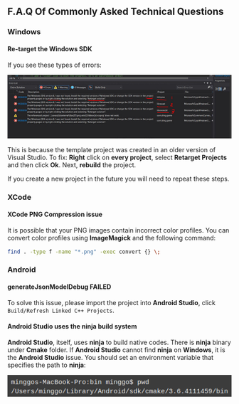 ## F.A.Q Of Commonly Asked Technical Questions

### Windows
#### Re-target the Windows SDK
If you see these types of errors:

  ![](re-target-errors.jpeg)

This is because the template project was created in an older version of Visual Studio. To fix: 
  **Right** click on **every project**, select **Retarget Projects** and then click **Ok**. Next, **rebuild** the project.

If you create a new project in the future you will need to repeat these steps.

### XCode
#### XCode PNG Compression issue
It is possible that your PNG images contain incorrect color profiles. You can
convert color profiles using __ImageMagick__ and the following
command:

   ```sh
   find . -type f -name "*.png" -exec convert {} \;
   ```

### Android
#### generateJsonModelDebug FAILED
To solve this issue, please import the project into __Android Studio__, click
`Build/Refresh Linked C++ Projects`.

#### Android Studio uses the __ninja__ build system
__Android Studio__, itself, uses __ninja__ to build native codes. There is __ninja__ binary under __Cmake__ folder. If __Android Studio__ cannot find __ninja__ on __Windows__, it is the __Android Studio__ issue. You should set an environment variable that specifies the path to __ninja__:

  ![](Android-Studio_cmake_ninja.png)
